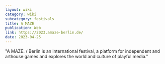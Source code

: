 ```yaml
---
layout: wiki
category: wiki
subcategory: festivals
title: A MAZE
publication: Web
link: https://2023.amaze-berlin.de/
date: 2023-04-25
---
```


"A MAZE. / Berlin is an international festival, a platform for independent and arthouse games and explores the world and culture of playful media."
